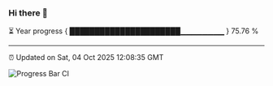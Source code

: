 ### Hi there 👋

⏳ Year progress { ██████████████████████▁▁▁▁▁▁▁▁ } 75.76 %

---

⏰ Updated on Sat, 04 Oct 2025 12:08:35 GMT

![Progress Bar CI](https://github.com/liununu/liununu/workflows/Progress%20Bar%20CI/badge.svg)
